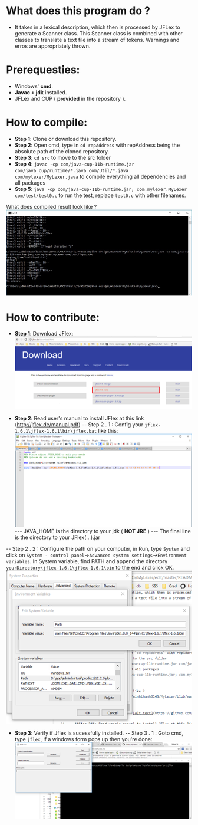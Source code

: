 # What does this program do ? 
- It takes in a lexical description, which then is processed by JFLex to generate a Scanner class. This Scanner class is combined
with other classes to translate a text file into a stream of tokens. Warnings and erros are appropriately thrown.

# Prerequesties:
- Windows' **cmd**.
- **Javac + jdk** installed.
- JFLex and CUP ( **provided** in the repository ).


# How to compile:
- **Step 1**: Clone or download this repository.
- **Step 2**: Open cmd, type in `cd repAddress` with repAddress being the absolute path of the cloned repository.
- **Step 3**: `cd src` to move to the src folder
- **Step 4**: `javac -cp com/java-cup-11b-runtime.jar com/java_cup/runtime/*.java com/Util/*.java com/mylexer/MyLexer.java` to compile everything all dependencies and all packages
- **Step 5**: `java -cp com/java-cup-11b-runtime.jar; com.mylexer.MyLexer com/test/test0.c` to run the test, replace `test0.c` with other filenames.

What does compiled result look like ? 
![alt text](https://github.com/minhthanh3145/MyLexer/blob/master/img/compiled.jpg)

# How to contribute:
- **Step 1**: Download JFlex: ![alt text](https://github.com/minhthanh3145/MyLexer/blob/master/img/jflex_downlad.png)

- **Step 2**: Read user's manual to install JFlex at this link (http://jflex.de/manual.pdf)
-- Step 2 . 1 : Config your `jflex-1.6.1\jflex-1.6.1\bin\jflex.bat` like this:![alt text](https://github.com/minhthanh3145/MyLexer/blob/master/img/bin_flex_bat.png)
--- JAVA_HOME is the directory to your jdk ( **NOT JRE** )
--- The final line is the directory to your JFlex(...).jar

-- Step 2 . 2 : Configure the path on your computer, in Run, type `System` and click on `System - control panel`->`Advanced system settings`->`Environment variables`. In System variable, find PATH and append the directory `yourDirectory\jflex-1.6.1\jflex-1.6.1\bin` to the end and click OK. ![alt text](https://github.com/minhthanh3145/MyLexer/blob/master/img/path_config.png)

- **Step 3**: Verify if Jflex is sucessfully installed.
-- Step 3 . 1 : Goto cmd, type `jflex`, if a windows form pops up then you're done: ![alt text](https://github.com/minhthanh3145/MyLexer/blob/master/img/jflex_done.png)
